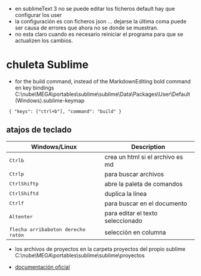 * en sublimeText 3 no se puede editar los ficheros default 
hay que configurar los user
* la configuración es con ficheros json ... dejarse la última coma
puede ser causa de errores que ahora no se donde se muestran.
* no esta claro cuando es necesario reiniciar el programa para que se actualizen los cambios.
# chuleta Sublime
* for the build command, instead of the MarkdownEditing bold command
en key bindings C:\nube\MEGA\portables\sublime\sublime\Data\Packages\User\Default (Windows).sublime-keymap 
```
 { "keys": ["ctrl+b"], "command": "build" }
```


## atajos de teclado

| Windows/Linux | Description |
|------|---------------|
| <kbd>Ctrl</kbd><kbd>b</kbd>|crea un html si el archivo es md
| <kbd>Ctrl</kbd><kbd>p</kbd>|para buscar archivos
| <kbd>Ctrl</kbd><kbd>Shift</kbd><kbd>p</kbd>|abre la paleta de comandos
| <kbd>Ctrl</kbd><kbd>Shift</kbd><kbd>d</kbd>|duplica la linea
| <kbd>Ctrl</kbd><kbd>f</kbd>|para buscar en el documento
| <kbd>Alt</kbd><kbd>enter</kbd>|para editar el texto seleccionado
| <kbd>flecha arriba</kbd><kbd>boton derecho ratón</kbd>|selección en columna


* los archivos de proyectos en la carpeta proyectos del propio sublime 
C:\nube\MEGA\portables\sublime\sublime\proyectos

* [documentación oficial](https://www.sublimetext.com/docs/3/settings.html)


